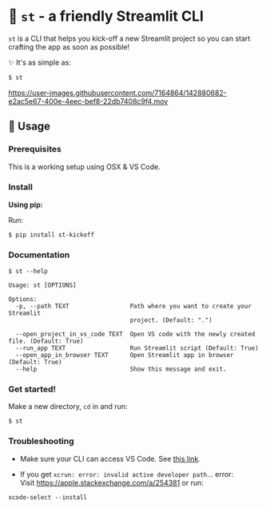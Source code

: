 # 🎈 `st` - a friendly Streamlit CLI

`st` is a CLI that helps you kick-off a new Streamlit project so you can start crafting the app as soon as possible!

✨ It's as simple as:

```bash
$ st
```

https://user-images.githubusercontent.com/7164864/142880682-e2ac5e67-400e-4eec-bef8-22db7408c9f4.mov


## 🚀 Usage

### Prerequisites

This is a working setup using OSX & VS Code.

### Install

**Using pip:**

Run:
```
$ pip install st-kickoff
```


### Documentation

```
$ st --help

Usage: st [OPTIONS]

Options:
  -p, --path TEXT                 Path where you want to create your Streamlit
                                  project. (Default: ".")

  --open_project_in_vs_code TEXT  Open VS code with the newly created file. (Default: True)
  --run_app TEXT                  Run Streamlit script (Default: True)
  --open_app_in_browser TEXT      Open Streamlit app in browser (Default: True)
  --help                          Show this message and exit.
```

### Get started!

Make a new directory, `cd` in and run:

```
$ st 
```

### Troubleshooting

- Make sure your CLI can access VS Code. See [this link](https://stackoverflow.com/a/40129135/6159698).

- If you get `xcrun: error: invalid active developer path`... error:  
Visit https://apple.stackexchange.com/a/254381 or run:
```
xcode-select --install
```
